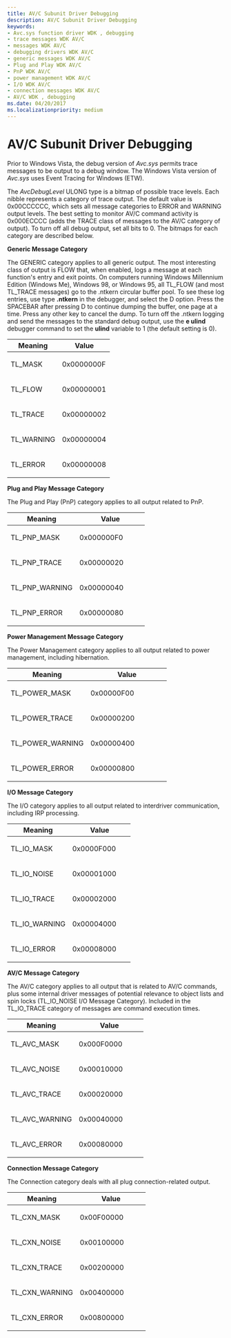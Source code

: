 ```yaml
---
title: AV/C Subunit Driver Debugging
description: AV/C Subunit Driver Debugging
keywords:
- Avc.sys function driver WDK , debugging
- trace messages WDK AV/C
- messages WDK AV/C
- debugging drivers WDK AV/C
- generic messages WDK AV/C
- Plug and Play WDK AV/C
- PnP WDK AV/C
- power management WDK AV/C
- I/O WDK AV/C
- connection messages WDK AV/C
- AV/C WDK , debugging
ms.date: 04/20/2017
ms.localizationpriority: medium
---
```


# AV/C Subunit Driver Debugging





Prior to Windows Vista, the debug version of *Avc.sys* permits trace messages to be output to a debug window. The Windows Vista version of *Avc.sys* uses Event Tracing for Windows (ETW).

The *AvcDebugLevel* ULONG type is a bitmap of possible trace levels. Each nibble represents a category of trace output. The default value is 0x00CCCCCC, which sets all message categories to ERROR and WARNING output levels. The best setting to monitor AV/C command activity is 0x000ECCCC (adds the TRACE class of messages to the AV/C category of output). To turn off all debug output, set all bits to 0. The bitmaps for each category are described below.

**Generic Message Category**

The GENERIC category applies to all generic output. The most interesting class of output is FLOW that, when enabled, logs a message at each function's entry and exit points. On computers running Windows Millennium Edition (Windows Me), Windows 98, or Windows 95, all TL\_FLOW (and most TL\_TRACE messages) go to the .ntkern circular buffer pool. To see these log entries, use type **.ntkern** in the debugger, and select the D option. Press the SPACEBAR after pressing D to continue dumping the buffer, one page at a time. Press any other key to cancel the dump. To turn off the .ntkern logging and send the messages to the standard debug output, use the **e ulind** debugger command to set the **ulind** variable to 1 (the default setting is 0).

<table>
<colgroup>
<col width="50%" />
<col width="50%" />
</colgroup>
<thead>
<tr class="header">
<th>Meaning</th>
<th>Value</th>
</tr>
</thead>
<tbody>
<tr class="odd">
<td><p>TL_MASK</p></td>
<td><p>0x0000000F</p></td>
</tr>
<tr class="even">
<td><p>TL_FLOW</p></td>
<td><p>0x00000001</p></td>
</tr>
<tr class="odd">
<td><p>TL_TRACE</p></td>
<td><p>0x00000002</p></td>
</tr>
<tr class="even">
<td><p>TL_WARNING</p></td>
<td><p>0x00000004</p></td>
</tr>
<tr class="odd">
<td><p>TL_ERROR</p></td>
<td><p>0x00000008</p></td>
</tr>
</tbody>
</table>

 

**Plug and Play Message Category**

The Plug and Play (PnP) category applies to all output related to PnP.

<table>
<colgroup>
<col width="50%" />
<col width="50%" />
</colgroup>
<thead>
<tr class="header">
<th>Meaning</th>
<th>Value</th>
</tr>
</thead>
<tbody>
<tr class="odd">
<td><p>TL_PNP_MASK</p></td>
<td><p>0x000000F0</p></td>
</tr>
<tr class="even">
<td><p>TL_PNP_TRACE</p></td>
<td><p>0x00000020</p></td>
</tr>
<tr class="odd">
<td><p>TL_PNP_WARNING</p></td>
<td><p>0x00000040</p></td>
</tr>
<tr class="even">
<td><p>TL_PNP_ERROR</p></td>
<td><p>0x00000080</p></td>
</tr>
</tbody>
</table>

 

**Power Management Message Category**

The Power Management category applies to all output related to power management, including hibernation.

<table>
<colgroup>
<col width="50%" />
<col width="50%" />
</colgroup>
<thead>
<tr class="header">
<th>Meaning</th>
<th>Value</th>
</tr>
</thead>
<tbody>
<tr class="odd">
<td><p>TL_POWER_MASK</p></td>
<td><p>0x00000F00</p></td>
</tr>
<tr class="even">
<td><p>TL_POWER_TRACE</p></td>
<td><p>0x00000200</p></td>
</tr>
<tr class="odd">
<td><p>TL_POWER_WARNING</p></td>
<td><p>0x00000400</p></td>
</tr>
<tr class="even">
<td><p>TL_POWER_ERROR</p></td>
<td><p>0x00000800</p></td>
</tr>
</tbody>
</table>

 

**I/O Message Category**

The I/O category applies to all output related to interdriver communication, including IRP processing.

<table>
<colgroup>
<col width="50%" />
<col width="50%" />
</colgroup>
<thead>
<tr class="header">
<th>Meaning</th>
<th>Value</th>
</tr>
</thead>
<tbody>
<tr class="odd">
<td><p>TL_IO_MASK</p></td>
<td><p>0x0000F000</p></td>
</tr>
<tr class="even">
<td><p>TL_IO_NOISE</p></td>
<td><p>0x00001000</p></td>
</tr>
<tr class="odd">
<td><p>TL_IO_TRACE</p></td>
<td><p>0x00002000</p></td>
</tr>
<tr class="even">
<td><p>TL_IO_WARNING</p></td>
<td><p>0x00004000</p></td>
</tr>
<tr class="odd">
<td><p>TL_IO_ERROR</p></td>
<td><p>0x00008000</p></td>
</tr>
</tbody>
</table>

 

**AV/C Message Category**

The AV/C category applies to all output that is related to AV/C commands, plus some internal driver messages of potential relevance to object lists and spin locks (TL\_IO\_NOISE I/O Message Category). Included in the TL\_IO\_TRACE category of messages are command execution times.

<table>
<colgroup>
<col width="50%" />
<col width="50%" />
</colgroup>
<thead>
<tr class="header">
<th>Meaning</th>
<th>Value</th>
</tr>
</thead>
<tbody>
<tr class="odd">
<td><p>TL_AVC_MASK</p></td>
<td><p>0x000F0000</p></td>
</tr>
<tr class="even">
<td><p>TL_AVC_NOISE</p></td>
<td><p>0x00010000</p></td>
</tr>
<tr class="odd">
<td><p>TL_AVC_TRACE</p></td>
<td><p>0x00020000</p></td>
</tr>
<tr class="even">
<td><p>TL_AVC_WARNING</p></td>
<td><p>0x00040000</p></td>
</tr>
<tr class="odd">
<td><p>TL_AVC_ERROR</p></td>
<td><p>0x00080000</p></td>
</tr>
</tbody>
</table>

 

**Connection Message Category**

The Connection category deals with all plug connection-related output.

<table>
<colgroup>
<col width="50%" />
<col width="50%" />
</colgroup>
<thead>
<tr class="header">
<th>Meaning</th>
<th>Value</th>
</tr>
</thead>
<tbody>
<tr class="odd">
<td><p>TL_CXN_MASK</p></td>
<td><p>0x00F00000</p></td>
</tr>
<tr class="even">
<td><p>TL_CXN_NOISE</p></td>
<td><p>0x00100000</p></td>
</tr>
<tr class="odd">
<td><p>TL_CXN_TRACE</p></td>
<td><p>0x00200000</p></td>
</tr>
<tr class="even">
<td><p>TL_CXN_WARNING</p></td>
<td><p>0x00400000</p></td>
</tr>
<tr class="odd">
<td><p>TL_CXN_ERROR</p></td>
<td><p>0x00800000</p></td>
</tr>
</tbody>
</table>

 

 

 




